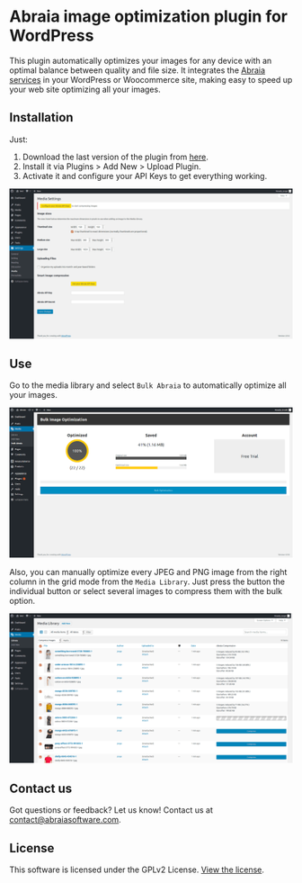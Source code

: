 # Abraia image optimization plugin for WordPress

This plugin automatically optimizes your images for any device with an optimal
balance between quality and file size. It integrates the [Abraia services](
https://abraia.me) in your WordPress or Woocommerce site, making easy to speed
up your web site optimizing all your images.

## Installation

Just:

1. Download the last version of the plugin from [here](
https://github.com/abraia/abraia-wordpress/releases).
2. Install it via Plugins > Add New > Upload Plugin.
3. Activate it and configure your API Keys to get everything
working.

![Abraia for wordpress plugin API Keys configuration](images/wordpress_settings.png)

## Use

Go to the media library and select `Bulk Abraia` to automatically optimize all
your images.

![Abraia for wordpress plugin working on bulk mode](images/wordpress_bulk.png)

Also, you can manually optimize every JPEG and PNG image from the right column
in the grid mode from the `Media Library`. Just press the button the individual
button or select several images to compress them with the bulk option.

![Abraia for wordpress plugin working on media library](images/wordpress_working.png)

## Contact us

Got questions or feedback? Let us know! Contact us at
[contact@abraiasoftware.com](mailto:contact@abraiasoftware.com).

## License

This software is licensed under the GPLv2 License. [View the license](LICENSE).
